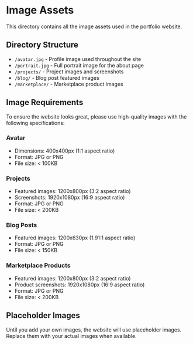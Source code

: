 # Image Assets

This directory contains all the image assets used in the portfolio website.

## Directory Structure

- `/avatar.jpg` - Profile image used throughout the site
- `/portrait.jpg` - Full portrait image for the about page
- `/projects/` - Project images and screenshots
- `/blog/` - Blog post featured images
- `/marketplace/` - Marketplace product images

## Image Requirements

To ensure the website looks great, please use high-quality images with the following specifications:

### Avatar
- Dimensions: 400x400px (1:1 aspect ratio)
- Format: JPG or PNG
- File size: < 100KB

### Projects
- Featured images: 1200x800px (3:2 aspect ratio)
- Screenshots: 1920x1080px (16:9 aspect ratio)
- Format: JPG or PNG
- File size: < 200KB

### Blog Posts
- Featured images: 1200x630px (1.91:1 aspect ratio)
- Format: JPG or PNG
- File size: < 150KB

### Marketplace Products
- Featured images: 1200x800px (3:2 aspect ratio)
- Product screenshots: 1920x1080px (16:9 aspect ratio)
- Format: JPG or PNG
- File size: < 200KB

## Placeholder Images

Until you add your own images, the website will use placeholder images. Replace them with your actual images when available. 